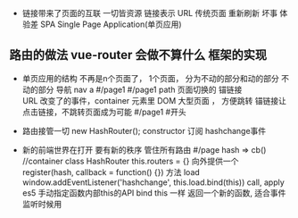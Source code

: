 - 链接带来了页面的互联
  一切皆资源   链接表示  URL
  传统页面 重新刷新  坏事 体验差
  <html>
  <head>
  </head>
  <body>
  </body>
  </html>
  SPA Single Page Application(单页应用) 
## 路由的做法 vue-router  会做不算什么 框架的实现
- 单页应用的结构
  不再是n个页面了， 1个页面， 分为不动的部分和动的部分
  不动的部分  导航 nav a #/page1
  #/page1 path 页面切换的   锚链接  
  URL 改变了的事件，container  元素里 DOM
  大型页面 ， 方便跳转
  锚链接让点击链接，不跳转页面成为可能 #/page1 #开头

- 路由接管一切  new HashRouter();
constructor 订阅 hashchange事件

- 新的前端世界在打开  要有新的秩序
  管住所有路由  #/page
  hash => cb() //container
  class HashRouter
  this.routers = {}
  向外提供一个  register(hash, callback = function() {}) 方法
  load
  window.addEventListener('hashchange', this.load.bind(this))
  call, apply es5 手动指定函数内部this的API
  bind this 一样 返回一个新的函数, 适合事件监听时候用 


